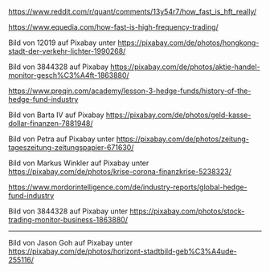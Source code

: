 https://www.reddit.com/r/quant/comments/13y54r7/how_fast_is_hft_really/

https://www.equedia.com/how-fast-is-high-frequency-trading/

Bild von 12019 auf Pixabay unter
https://pixabay.com/de/photos/hongkong-stadt-der-verkehr-lichter-1990268/

Bild von 3844328 auf Pixabay https://pixabay.com/de/photos/aktie-handel-monitor-gesch%C3%A4ft-1863880/

https://www.preqin.com/academy/lesson-3-hedge-funds/history-of-the-hedge-fund-industry

Bild von Barta IV auf Pixabay https://pixabay.com/de/photos/geld-kasse-dollar-finanzen-7881948/

Bild von Petra auf Pixabay unter https://pixabay.com/de/photos/zeitung-tageszeitung-zeitungspapier-671630/

Bild von Markus Winkler auf Pixabay
unter
https://pixabay.com/de/photos/krise-corona-finanzkrise-5238323/

https://www.mordorintelligence.com/de/industry-reports/global-hedge-fund-industry

Bild von 3844328 auf Pixabay unter
https://pixabay.com/photos/stock-trading-monitor-business-1863880/

---

Bild von Jason Goh auf Pixabay unter https://pixabay.com/de/photos/horizont-stadtbild-geb%C3%A4ude-255116/
